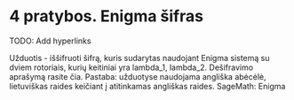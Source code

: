 # 4 pratybos. Enigma šifras

TODO: Add hyperlinks

Užduotis - iššifruoti šifrą, kuris sudarytas naudojant Enigma sistemą su dviem rotoriais, kurių keitiniai yra lambda_1, lambda_2.
Dešifravimo aprašymą rasite čia.
Pastaba: užduotyse naudojama angliška abėcėlė, lietuviškas raides keičiant į atitinkamas angliškas raides.
SageMath: Enigma